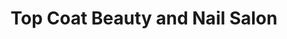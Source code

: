 ---
title: "Top Coat Beauty and Nail Salon"
url: /alexandria/top-coat-beauty-and-nail-salon/
shop: beauty
---